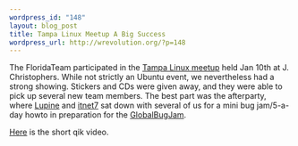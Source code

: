 ```yaml
--- 
wordpress_id: "148"
layout: blog_post
title: Tampa Linux Meetup A Big Success
wordpress_url: http://wrevolution.org/?p=148
---
```

<p class="line862">The FloridaTeam participated in the <a href="http://www.meetup.com/Tampa-Linux">Tampa Linux meetup</a> held Jan 10th at J. Christophers. While not strictly an Ubuntu event, we nevertheless had a strong showing. Stickers and CDs were given away, and they were able to pick up several new team members. The best part was the afterparty, where <a href="https://launchpad.net/~thelupine ">Lupine</a> and <a href="https://launchpad.net/~itnet7">itnet7</a> sat down with several of us for a mini bug jam/5-a-day howto in preparation for the <a href="https://wiki.ubuntu.com/GlobalBugJam">GlobalBugJam</a>.</p>
<p class="line862"><a href="http://qik.com/video/836466">Here</a> is the short qik video.</p>
